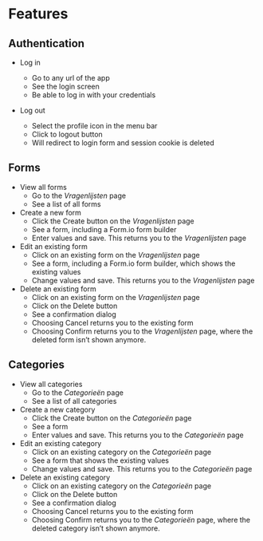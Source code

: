 # Features

## Authentication

- Log in

  - Go to any url of the app
  - See the login screen
  - Be able to log in with your credentials

- Log out
  - Select the profile icon in the menu bar
  - Click to logout button
  - Will redirect to login form and session cookie is deleted

## Forms

- View all forms
  - Go to the _Vragenlijsten_ page
  - See a list of all forms
- Create a new form
  - Click the Create button on the _Vragenlijsten_ page
  - See a form, including a Form.io form builder
  - Enter values and save. This returns you to the _Vragenlijsten_ page
- Edit an existing form
  - Click on an existing form on the _Vragenlijsten_ page
  - See a form, including a Form.io form builder, which shows the existing values
  - Change values and save. This returns you to the _Vragenlijsten_ page
- Delete an existing form
  - Click on an existing form on the _Vragenlijsten_ page
  - Click on the Delete button
  - See a confirmation dialog
  - Choosing Cancel returns you to the existing form
  - Choosing Confirm returns you to the _Vragenlijsten_ page, where the deleted form isn’t shown anymore.

## Categories

- View all categories
  - Go to the _Categorieën_ page
  - See a list of all categories
- Create a new category
  - Click the Create button on the _Categorieën_ page
  - See a form
  - Enter values and save. This returns you to the _Categorieën_ page
- Edit an existing category
  - Click on an existing category on the _Categorieën_ page
  - See a form that shows the existing values
  - Change values and save. This returns you to the _Categorieën_ page
- Delete an existing category
  - Click on an existing category on the _Categorieën_ page
  - Click on the Delete button
  - See a confirmation dialog
  - Choosing Cancel returns you to the existing form
  - Choosing Confirm returns you to the _Categorieën_ page, where the deleted category isn’t shown anymore.
